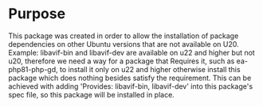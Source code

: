 # Purpose
This package was created in order to allow the installation of package dependencies on other Ubuntu versions that are not available on U20. Example: libavif-bin and libavif-dev are available on u22 and higher but not u20, therefore we need a way for a package that Requires it, such as ea-php81-php-gd, to install it only on u22 and higher otherwise install this package which does nothing besides satisfy the requirement. This can be achieved with adding 'Provides: libavif-bin, libavif-dev' into this package's spec file, so this package will be installed in place.